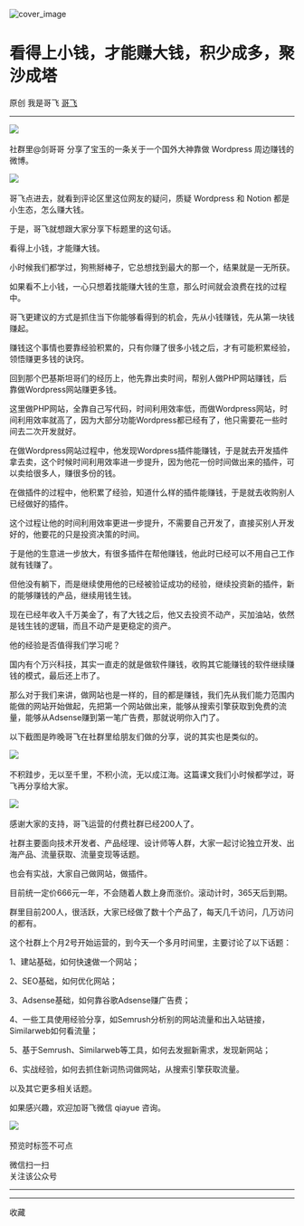 ![cover_image](https://mmbiz.qpic.cn/sz_mmbiz_jpg/LBrX00GQeicvcQ8IgTNqQJuOK6GkP2icTHibtfZRvAk9EoIDgwclm2w2ce780aJS4icdhTsxMz3UlHNq0OuYbXDbUg/0?wx_fmt=jpeg)

#  看得上小钱，才能赚大钱，积少成多，聚沙成塔

原创  我是哥飞  [ 哥飞 ](javascript:void\(0\);)

__ _ _ _ _

![](https://mmbiz.qpic.cn/sz_mmbiz_jpg/LBrX00GQeicvcQ8IgTNqQJuOK6GkP2icTHtrhP8DsVwsJEiaB8muBiawu2TzYgcF3bskhfW577cNW0Zvz1YiamPPKbg/640?wx_fmt=jpeg)
​

  

社群里@剑哥哥 分享了宝玉的一条关于一个国外大神靠做 Wordpress 周边赚钱的微博。

  

![](https://mmbiz.qpic.cn/sz_mmbiz_jpg/LBrX00GQeicvcQ8IgTNqQJuOK6GkP2icTHBCCccYdARJTCPcsGwVVNgXhH6jLvLHSeicMVNm0E0U8cRgEvVLbZwuQ/640?wx_fmt=jpeg)
​

  

哥飞点进去，就看到评论区里这位网友的疑问，质疑 Wordpress 和 Notion 都是小生态，怎么赚大钱。

  

于是，哥飞就想跟大家分享下标题里的这句话。

  

看得上小钱，才能赚大钱。

  

小时候我们都学过，狗熊掰棒子，它总想找到最大的那一个，结果就是一无所获。

  

如果看不上小钱，一心只想着找能赚大钱的生意，那么时间就会浪费在找的过程中。

  

哥飞更建议的方式是抓住当下你能够看得到的机会，先从小钱赚钱，先从第一块钱赚起。

  

赚钱这个事情也要靠经验积累的，只有你赚了很多小钱之后，才有可能积累经验，领悟赚更多钱的诀窍。

  

回到那个巴基斯坦哥们的经历上，他先靠出卖时间，帮别人做PHP网站赚钱，后靠做Wordpress网站赚更多钱。

  

这里做PHP网站，全靠自己写代码，时间利用效率低，而做Wordpress网站，时间利用效率就高了，因为大部分功能Wordpress都已经有了，他只需要花一些时间去二次开发就好。

  

在做Wordpress网站过程中，他发现Wordpress插件能赚钱，于是就去开发插件拿去卖，这个时候时间利用效率进一步提升，因为他花一份时间做出来的插件，可以卖给很多人，赚很多份的钱。

  

在做插件的过程中，他积累了经验，知道什么样的插件能赚钱，于是就去收购别人已经做好的插件。

  

这个过程让他的时间利用效率更进一步提升，不需要自己开发了，直接买别人开发好的，他要花的只是投资决策的时间。  

  

于是他的生意进一步放大，有很多插件在帮他赚钱，他此时已经可以不用自己工作就有钱赚了。

  

但他没有躺下，而是继续使用他的已经被验证成功的经验，继续投资新的插件，新的能够赚钱的产品，继续用钱生钱。

  

现在已经年收入千万美金了，有了大钱之后，他又去投资不动产，买加油站，依然是钱生钱的逻辑，而且不动产是更稳定的资产。

  

他的经验是否值得我们学习呢？

  

国内有个万兴科技，其实一直走的就是做软件赚钱，收购其它能赚钱的软件继续赚钱的模式，最后还上市了。

  

那么对于我们来讲，做网站也是一样的，目的都是赚钱，我们先从我们能力范围内能做的网站开始做起，先把第一个网站做出来，能够从搜索引擎获取到免费的流量，能够从Adsense赚到第一笔广告费，那就说明你入门了。

  

以下截图是昨晚哥飞在社群里给朋友们做的分享，说的其实也是类似的。

  

![](https://mmbiz.qpic.cn/sz_mmbiz_jpg/LBrX00GQeicvcQ8IgTNqQJuOK6GkP2icTHr0H77RgzNK8LwQDf8lSH6abYFzTIfhpDibKVjFicZX6WeEjSRX5X48nQ/640?wx_fmt=jpeg)
​

  

不积跬步，无以至千里，不积小流，无以成江海。这篇课文我们小时候都学过，哥飞再分享给大家。

  

![](https://mmbiz.qpic.cn/sz_mmbiz_jpg/LBrX00GQeicvcQ8IgTNqQJuOK6GkP2icTHKUURCUwoROUN53lJ9WJLpsIu9pibyFUkp9EIrbctzNZDEwI4w9TUvoQ/640?wx_fmt=jpeg)
​

  

感谢大家的支持，哥飞运营的付费社群已经200人了。

  

社群主要面向技术开发者、产品经理、设计师等人群，大家一起讨论独立开发、出海产品、流量获取、流量变现等话题。

  

也会有实战，大家自己做网站，做插件。

目前统一定价666元一年，不会随着人数上身而涨价。滚动计时，365天后到期。

  

群里目前200人，很活跃，大家已经做了数十个产品了，每天几千访问，几万访问的都有。

  

这个社群上个月2号开始运营的，到今天一个多月时间里，主要讨论了以下话题：

1、建站基础，如何快速做一个网站；

2、SEO基础，如何优化网站；

3、Adsense基础，如何靠谷歌Adsense赚广告费；

4、一些工具使用经验分享，如Semrush分析别的网站流量和出入站链接，Similarweb如何看流量；

5、基于Semrush、Similarweb等工具，如何去发掘新需求，发现新网站；

6、实战经验，如何去抓住新词热词做网站，从搜索引擎获取流量。

  

以及其它更多相关话题。

  

如果感兴趣，欢迎加哥飞微信 qiayue 咨询。

  

![](https://mmbiz.qpic.cn/sz_mmbiz_png/LBrX00GQeicvcQ8IgTNqQJuOK6GkP2icTHmAEibFrXGiaz8wG9jZ47JGlmgP8YVicUBwO6GPZJQHniabqOgsvzLDk5OQ/640?wx_fmt=png)
​

  

预览时标签不可点

微信扫一扫  
关注该公众号





****



****



  收藏

